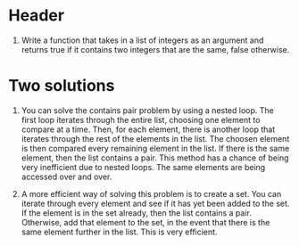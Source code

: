 # Header

1. Write a function that takes in a list of integers as an argument
and returns true if it contains two integers that are the same, false
otherwise.

# Two solutions

1.  You can solve the contains pair problem by using a nested loop. The first loop iterates through the entire list, choosing one element to compare at a time. Then, for each element, there is another loop that iterates through the rest of the elements in the list. The choosen element is then compared every remaining element in the list. If there is the same element, then the list contains a pair. This method has a chance of being very inefficient due to nested loops. The same elements are being accessed over and over.

2.  A more efficient way of solving this problem is to create a set. You can iterate through every element and see if it has yet been added to the set. If the element is in the set already, then the list contains a pair. Otherwise, add that element to the set, in the event that there is the same element further in the list. This is very efficient. 
